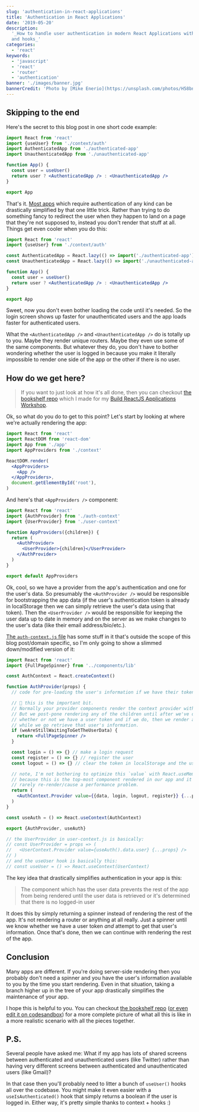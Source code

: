 ```yaml
---
slug: 'authentication-in-react-applications'
title: 'Authentication in React Applications'
date: '2019-05-20'
description:
  '_How to handle user authentication in modern React Applications with context
  and hooks_'
categories:
  - 'react'
keywords:
  - 'javascript'
  - 'react'
  - 'router'
  - 'authentication'
banner: './images/banner.jpg'
bannerCredit: 'Photo by [Mike Enerio](https://unsplash.com/photos/H58bnmnedTc)'
---
```


## Skipping to the end

Here's the secret to this blog post in one short code example:

```jsx
import React from 'react'
import {useUser} from './context/auth'
import AuthenticatedApp from './authenticated-app'
import UnauthenticatedApp from './unauthenticated-app'

function App() {
  const user = useUser()
  return user ? <AuthenticatedApp /> : <UnauthenticatedApp />
}

export App
```

That's it.
[Most apps](https://twitter.com/kentcdodds/status/1131184429169168387) which
require authentication of any kind can be drastically simplified by that one
little trick. Rather than trying to do something fancy to redirect the user when
they happen to land on a page that they're not supposed to, instead you don't
render that stuff at all. Things get even cooler when you do this:

```jsx
import React from 'react'
import {useUser} from './context/auth'

const AuthenticatedApp = React.lazy(() => import('./authenticated-app'))
const UnauthenticatedApp = React.lazy(() => import('./unauthenticated-app'))

function App() {
  const user = useUser()
  return user ? <AuthenticatedApp /> : <UnauthenticatedApp />
}

export App
```

Sweet, now you don't even bother loading the code until it's needed. So the
login screen shows up faster for unauthenticated users and the app loads faster
for authenticated users.

What the `<AuthenticatedApp />` and `<UnauthenticatedApp />` do is totally up to
you. Maybe they render unique routers. Maybe they even use some of the same
components. But whatever they do, you don't have to bother wondering whether the
user is logged in because you make it literally impossible to render one side of
the app or the other if there is no user.

## How do we get here?

> If you want to just look at how it's all done, then you can checkout
> [the bookshelf repo](https://github.com/kentcdodds/bookshelf) which I made for
> my [Build ReactJS Applications Workshop](/workshops/build-react-apps).

Ok, so what do you do to get to this point? Let's start by looking at where
we're actually rendering the app:

```jsx
import React from 'react'
import ReactDOM from 'react-dom'
import App from './app'
import AppProviders from './context'

ReactDOM.render(
  <AppProviders>
    <App />
  </AppProviders>,
  document.getElementById('root'),
)
```

And here's that `<AppProviders />` component:

```jsx
import React from 'react'
import {AuthProvider} from './auth-context'
import {UserProvider} from './user-context'

function AppProviders({children}) {
  return (
    <AuthProvider>
      <UserProvider>{children}</UserProvider>
    </AuthProvider>
  )
}

export default AppProviders
```

Ok, cool, so we have a provider from the app's authentication and one for the
user's data. So presumably the `<AuthProvider />` would be responsible for
bootstrapping the app data (if the user's authentication token is already in
localStorage then we can simply retrieve the user's data using that token). Then
the `<UserProvider />` would be responsible for keeping the user data up to date
in memory and on the server as we make changes to the user's data (like their
email address/bio/etc.).

[The `auth-context.js` file](https://github.com/kentcdodds/bookshelf/blob/69bde2c117660bd988ffbc60f387165d2f852c62/src/context/auth-context.js)
has some stuff in it that's outside the scope of this blog post/domain specific,
so I'm only going to show a slimmed down/modified version of it:

```jsx
import React from 'react'
import {FullPageSpinner} from '../components/lib'

const AuthContext = React.createContext()

function AuthProvider(props) {
  // code for pre-loading the user's information if we have their token in localStorage goes here

  // 🚨 this is the important bit.
  // Normally your provider components render the context provider with a value.
  // But we post-pone rendering any of the children until after we've determined
  // whether or not we have a user token and if we do, then we render a spinner
  // while we go retrieve that user's information.
  if (weAreStillWaitingToGetTheUserData) {
    return <FullPageSpinner />
  }

  const login = () => {} // make a login request
  const register = () => {} // register the user
  const logout = () => {} // clear the token in localStorage and the user data

  // note, I'm not bothering to optimize this `value` with React.useMemo here
  // because this is the top-most component rendered in our app and it will very
  // rarely re-render/cause a performance problem.
  return (
    <AuthContext.Provider value={{data, login, logout, register}} {...props} />
  )
}

const useAuth = () => React.useContext(AuthContext)

export {AuthProvider, useAuth}

// the UserProvider in user-context.js is basically:
// const UserProvider = props => (
//   <UserContext.Provider value={useAuth().data.user} {...props} />
// )
// and the useUser hook is basically this:
// const useUser = () => React.useContext(UserContext)
```

The key idea that drastically simplifies authentication in your app is this:

> The component which has the user data prevents the rest of the app from being
> rendered until the user data is retrieved or it's determined that there is no
> logged-in user

It does this by simply returning a spinner instead of rendering the rest of the
app. It's not rendering a router or anything at all really. Just a spinner until
we know whether we have a user token _and_ attempt to get that user's
information. Once that's done, then we can continue with rendering the rest of
the app.

## Conclusion

Many apps are different. If you're doing server-side rendering then you probably
don't need a spinner and you have the user's information available to you by the
time you start rendering. Even in that situation, taking a branch higher up in
the tree of your app drastically simplifies the maintenance of your app.

I hope this is helpful to you. You can checkout
[the bookshelf repo](https://github.com/kentcdodds/bookshelf)
([or even edit it on codesandbox](https://codesandbox.io/s/github/kentcdodds/bookshelf))
for a more complete picture of what all this is like in a more realistic
scenario with all the pieces together.

## P.S.

Several people have asked me: What if my app has lots of shared screens between
authenticated and unauthenticated users (like Twitter) rather than having very
different screens between authenticated and unauthenticated users (like Gmail)?

In that case then you'll probably need to litter a bunch of `useUser()` hooks
all over the codebase. You might make it even easier with a
`useIsAuthenticated()` hook that simply returns a boolean if the user is logged
in. Either way, it's pretty simple thanks to context + hooks :)
